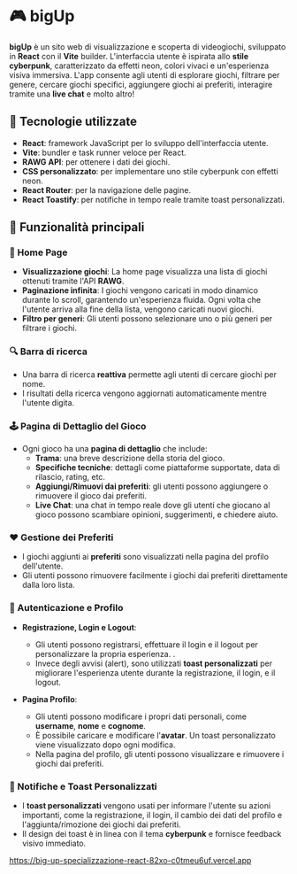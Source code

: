 # 🎮 bigUp

**bigUp** è un sito web di visualizzazione e scoperta di videogiochi, sviluppato in **React** con il **Vite** builder. L'interfaccia utente è ispirata allo **stile cyberpunk**, caratterizzato da effetti neon, colori vivaci e un'esperienza visiva immersiva. L'app consente agli utenti di esplorare giochi, filtrare per genere, cercare giochi specifici, aggiungere giochi ai preferiti, interagire tramite una **live chat** e molto altro!

## 🚀 Tecnologie utilizzate

- **React**: framework JavaScript per lo sviluppo dell'interfaccia utente.
- **Vite**: bundler e task runner veloce per React.
- **RAWG API**: per ottenere i dati dei giochi.
- **CSS personalizzato**: per implementare uno stile cyberpunk con effetti neon.
- **React Router**: per la navigazione delle pagine.
- **React Toastify**: per notifiche in tempo reale tramite toast personalizzati.



## 🧩 Funzionalità principali

### 🔄 Home Page

- **Visualizzazione giochi**: La home page visualizza una lista di giochi ottenuti tramite l'API **RAWG**.
- **Paginazione infinita**: I giochi vengono caricati in modo dinamico durante lo scroll, garantendo un'esperienza fluida. Ogni volta che l'utente arriva alla fine della lista, vengono caricati nuovi giochi.
- **Filtro per generi**: Gli utenti possono selezionare uno o più generi per filtrare i giochi.

### 🔍 Barra di ricerca

- Una barra di ricerca **reattiva** permette agli utenti di cercare giochi per nome.
- I risultati della ricerca vengono aggiornati automaticamente mentre l'utente digita.

### 🕹️ Pagina di Dettaglio del Gioco

- Ogni gioco ha una **pagina di dettaglio** che include:
  - **Trama**: una breve descrizione della storia del gioco.
  - **Specifiche tecniche**: dettagli come piattaforme supportate, data di rilascio, rating, etc.
  - **Aggiungi/Rimuovi dai preferiti**: gli utenti possono aggiungere o rimuovere il gioco dai preferiti.
  - **Live Chat**: una chat in tempo reale dove gli utenti che giocano al gioco possono scambiare opinioni, suggerimenti, e chiedere aiuto.

### ❤️ Gestione dei Preferiti

- I giochi aggiunti ai **preferiti** sono visualizzati nella pagina del profilo dell'utente.
- Gli utenti possono rimuovere facilmente i giochi dai preferiti direttamente dalla loro lista.

### 👤 Autenticazione e Profilo

- **Registrazione, Login e Logout**:
  - Gli utenti possono registrarsi, effettuare il login e il logout per personalizzare la propria esperienza.
.
  - Invece degli avvisi (alert), sono utilizzati **toast personalizzati** per migliorare l'esperienza utente durante la registrazione, il login, e il logout.
  
- **Pagina Profilo**:
  - Gli utenti possono modificare i propri dati personali, come **username**, **nome** e **cognome**.
  - È possibile caricare e modificare l'**avatar**. Un toast personalizzato viene visualizzato dopo ogni modifica.
  - Nella pagina del profilo, gli utenti possono visualizzare e rimuovere i giochi dai preferiti.

### 🧃 Notifiche e Toast Personalizzati

- I **toast personalizzati** vengono usati per informare l'utente su azioni importanti, come la registrazione, il login, il cambio dei dati del profilo e l'aggiunta/rimozione dei giochi dai preferiti.
- Il design dei toast è in linea con il tema **cyberpunk** e fornisce feedback visivo immediato.





https://big-up-specializzazione-react-82xo-c0tmeu6uf.vercel.app


